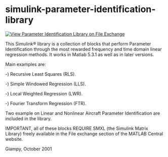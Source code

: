 # simulink-parameter-identification-library

[![View Parameter Identification Library on File Exchange](https://www.mathworks.com/matlabcentral/images/matlab-file-exchange.svg)](https://www.mathworks.com/matlabcentral/fileexchange/1013-parameter-identification-library)

This Simulink&reg; library is a collection of blocks that perform Parameter Identification 
through the most rewarded frequency and time domain linear regression methods. 
It works in Matlab 5.3.1 as well as in later versions.

Main examples are:

-) Recursive Least Squares (RLS).

-) Simple Windowed Regression (LLS).

-) Local Weighted Regression (LWR).

-) Fourier Transform Regression (FTR).

Two example on Linear and Nonlinear Aircraft
Parameter Identification are included in the library.

IMPORTANT, all of these blocks REQUIRE SMXL
(the Simulink Matrix Library) freely available in the File exchange section of the MATLAB Central website.

Giampy, October 2001
